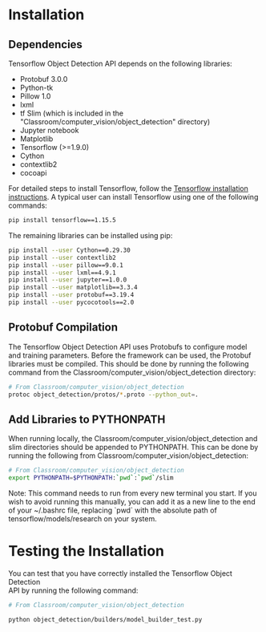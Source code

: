 # Installation

## Dependencies

Tensorflow Object Detection API depends on the following libraries:

*   Protobuf 3.0.0
*   Python-tk
*   Pillow 1.0
*   lxml
*   tf Slim (which is included in the "Classroom/computer_vision/object_detection" directory)
*   Jupyter notebook
*   Matplotlib
*   Tensorflow (>=1.9.0)
*   Cython
*   contextlib2
*   cocoapi

For detailed steps to install Tensorflow, follow the [Tensorflow installation
instructions](https://www.tensorflow.org/install/). A typical user can install
Tensorflow using one of the following commands:

``` bash
pip install tensorflow==1.15.5
```

The remaining libraries can be installed using pip:

``` bash
pip install --user Cython==0.29.30
pip install --user contextlib2
pip install --user pillow==9.0.1
pip install --user lxml==4.9.1
pip install --user jupyter==1.0.0
pip install --user matplotlib==3.3.4
pip install --user protobuf==3.19.4
pip install --user pycocotools==2.0
```


## Protobuf Compilation

The Tensorflow Object Detection API uses Protobufs to configure model and
training parameters. Before the framework can be used, the Protobuf libraries
must be compiled. This should be done by running the following command from
the Classroom/computer_vision/object_detection directory:


``` bash
# From Classroom/computer_vision/object_detection
protoc object_detection/protos/*.proto --python_out=.
```

## Add Libraries to PYTHONPATH

When running locally, the Classroom/computer_vision/object_detection and slim directories
should be appended to PYTHONPATH. This can be done by running the following from
Classroom/computer_vision/object_detection:


``` bash
# From Classroom/computer_vision/object_detection
export PYTHONPATH=$PYTHONPATH:`pwd`:`pwd`/slim
```

Note: This command needs to run from every new terminal you start. If you wish
to avoid running this manually, you can add it as a new line to the end of your
~/.bashrc file, replacing \`pwd\` with the absolute path of
tensorflow/models/research on your system.

# Testing the Installation

You can test that you have correctly installed the Tensorflow Object Detection\
API by running the following command:

```bash
# From Classroom/computer_vision/object_detection

python object_detection/builders/model_builder_test.py
```
